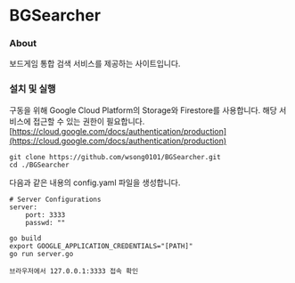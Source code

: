 
# BGSearcher
### About
보드게임 통합 검색 서비스를 제공하는 사이트입니다.

### 설치 및 실행
구동을 위해 Google Cloud Platform의 Storage와 Firestore를 사용합니다.
해당 서비스에 접근할 수 있는 권한이 필요합니다.
[https://cloud.google.com/docs/authentication/production](https://cloud.google.com/docs/authentication/production)

```
git clone https://github.com/wsong0101/BGSearcher.git
cd ./BGSearcher
```

다음과 같은 내용의 config.yaml 파일을 생성합니다.
```
# Server Configurations
server:
	port: 3333
	passwd: ""
```

```
go build
export GOOGLE_APPLICATION_CREDENTIALS="[PATH]"
go run server.go
```
```
브라우저에서 127.0.0.1:3333 접속 확인
```
